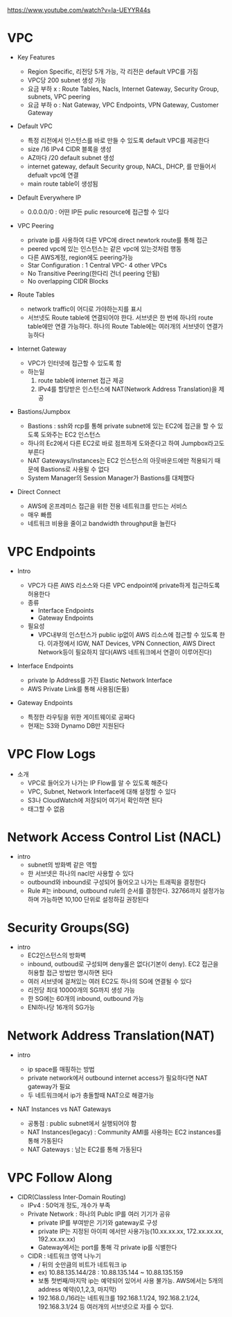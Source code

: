 https://www.youtube.com/watch?v=Ia-UEYYR44s

# VPC
* Key Features
    * Region Specific, 리전당 5개 가능, 각 리전은 default VPC를 가짐
    * VPC당 200 subnet 생성 가능
    * 요금 부하 x : Route Tables, Nacls, Internet Gateway, Security Group, subnets, VPC peering
    * 요금 부하 o : Nat Gateway, VPC Endpoints, VPN Gateway, Customer Gateway
    
* Default VPC
    * 특정 리전에서 인스턴스를 바로 만들 수 있도록 default VPC를 제공한다
    * size /16 IPv4 CIDR 블록을 생성
    * AZ마다 /20 default subnet 생성
    * internet gateway, default Security group, NACL, DHCP, 를 만들어서 defualt vpc에 연결
    * main route table이 생성됨
    
* Default Everywhere IP
    * 0.0.0.0/0 : 어떤 IP든 pulic resource에 접근할 수 있다
    
* VPC Peering
    * private ip를 사용하여 다른 VPC에 direct newtork route를 통해 접근
    * peered vpc에 있는 인스턴스는 같은 vpc에 있는것처럼 행동
    * 다른 AWS계정, region에도 peering가능
    * Star Configuration : 1 Central VPC- 4 other VPCs
    * No Transitive Peering(한다리 건너 peering 안됨)
    * No overlapping CIDR Blocks

* Route Tables
    * network traffic이 어디로 가야하는지를 표시
    * 서브넷도 Route table에 연결되어야 한다. 서브넷은 한 번에 하나의 route table에만 연결 가능하다. 하나의 Route Table에는 여러개의 서브넷이 연결가능하다

* Internet Gateway
    * VPC가 인터넷에 접근할 수 있도록 함
    * 하는일
        1. route table에 internet 접근 제공
        2. IPv4를 할당받은 인스턴스에 NAT(Network Address Translation)을 제공

* Bastions/Jumpbox
    * Bastions : ssh와 rcp를 통해 private subnet에 있는 EC2에 접근을 할 수 있도록 도와주는 EC2 인스턴스
    * 하나의 Ec2에서 다른 EC2로 바로 점프하게 도와준다고 하여 Jumpbox라고도 부른다
    * NAT Gateways/Instances는 EC2 인스턴스의 아웃바운드에만 적용되기 때문에 Bastions로 사용될 수 없다
    * System Manager의 Session Manager가 Bastions를 대체했다
    
* Direct Connect
    * AWS에 온프레미스 접근을 위한 전용 네트워크를 만드는 서비스
    * 매우 빠름
    * 네트워크 비용을 줄이고 bandwidth throughput을 늘린다
    
    
# VPC Endpoints
* Intro
    * VPC가 다른 AWS 리소스와 다른 VPC endpoint에 private하게 접근하도록 허용한다
    * 종류
        * Interface Endpoints
        * Gateway Endpoints
    * 필요성
        * VPC내부의 인스턴스가 public ip없이 AWS 리소스에 접근할 수 있도록 한다. 이과정에서 IGW, NAT Devices, VPN Connection, AWS Direct Network등이 필요하지 않다(AWS 네트워크에서 연결이 이루어진다)
        
* Interface Endpoints
    * private Ip Address를 가진 Elastic Network Interface
    * AWS Private Link를 통해 사용됨(돈듦)
    
* Gateway Endpoints
    * 특정한 라우팅을 위한 게이트웨이로 공짜다
    * 현재는 S3와 Dynamo DB만 지원된다
    
# VPC Flow Logs
* 소개
    * VPC로 들어오가 나가는 IP Flow를 알 수 있도록 해준다
    * VPC, Subnet, Network Interface에 대해 설정할 수 있다
    * S3나 CloudWatch에 저장되어 여기서 확인하면 된다
    * 태그할 수 없음
    
# Network Access Control List (NACL)
* intro
    * subnet의 방화벽 같은 역할
    * 한 서브넷은 하나의 nacl만 사용할 수 있다
    * outbound와 inbound로 구성되어 들어오고 나가는 트래픽을 결정한다
    * Rule #는 inbound, outbound rule의 순서를 결정한다. 32766까지 설정가능하며 가능하면 10,100 단위로 설정하길 권장된다
    
# Security Groups(SG)
* intro
    * EC2인스턴스의 방화벽
    * inbound, outboud로 구성되며 deny룰은 없다(기본이 deny). EC2 접근을 허용할 접근 방법만 명시하면 된다
    * 여러 서브넷에 걸쳐있는 여러 EC2도 하나의 SG에 연결될 수 있다
    * 리전당 최대 10000개의 SG까지 생성 가능
    * 한 SG에는 60개의 inbound, outbound 가능
    * ENI하나당 16개의 SG가능
    
# Network Address Translation(NAT) 
* intro
    * ip space를 매핑하는 방법
    * private network에서 outbound internet access가 필요하다면 NAT gateway가 필요
    * 두 네트워크에서 ip가 충돌할때 NAT으로 해결가능
    
* NAT Instances vs NAT Gateways
    * 공통점 : public subnet에서 실행되어야 함
    * NAT Instances(legacy) : Community AMI를 사용하는 EC2 instances를 통해 가동된다
    * NAT Gateways : 남는 EC2를 통해 가동된다
        
    
# VPC Follow Along
* CIDR(Classless Inter-Domain Routing)
    * IPv4 : 50억개 정도, 개수가 부족
    * Private Network : 하나의 Publc IP를 여러 기기가 공유
        * private IP를 부여받은 기기와 gateway로 구성
        * private IP는 지정된 아이피 에서만 사용가능(10.xx.xx.xx, 172.xx.xx.xx, 192.xx.xx.xx)
        * Gateway에서는 port를 통해 각 private ip를 식별한다
    * CIDR : 네트워크 영역 나누기
        * / 뒤의 숫만큼의 비트가 네트워크 ip
        * ex) 10.88.135.144/28 : 10.88.135.144 ~ 10.88.135.159
        * 보통 첫번째/마지막 ip는 예약되어 있어서 사용 불가능. AWS에서는 5개의 address 예약(0,1,2,3, 마지막)
        * 192.168.0./16라는 네트워크를 192.168.1.1/24, 192.168.2.1/24, 192.168.3.1/24 등 여러개의 서브넷으로 자를 수 있다.
